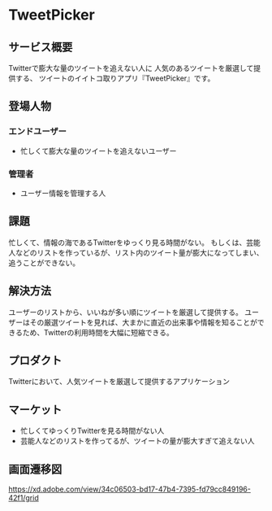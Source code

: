 # TweetPicker

## サービス概要
Twitterで膨大な量のツイートを追えない人に
人気のあるツイートを厳選して提供する、
ツイートのイイトコ取りアプリ『TweetPicker』です。

## 登場人物
### エンドユーザー
- 忙しくて膨大な量のツイートを追えないユーザー
### 管理者
- ユーザー情報を管理する人

## 課題
忙しくて、情報の海であるTwitterをゆっくり見る時間がない。
もしくは、芸能人などのリストを作っているが、リスト内のツイート量が膨大になってしまい、追うことができない。

## 解決方法
ユーザーのリストから、いいねが多い順にツイートを厳選して提供する。
ユーザーはその厳選ツイートを見れば、大まかに直近の出来事や情報を知ることができるため、Twitterの利用時間を大幅に短縮できる。

## プロダクト
Twitterにおいて、人気ツイートを厳選して提供するアプリケーション

## マーケット
- 忙しくてゆっくりTwitterを見る時間がない人
- 芸能人などのリストを作ってるが、ツイートの量が膨大すぎて追えない人

## 画面遷移図
https://xd.adobe.com/view/34c06503-bd17-47b4-7395-fd79cc849196-42f1/grid
